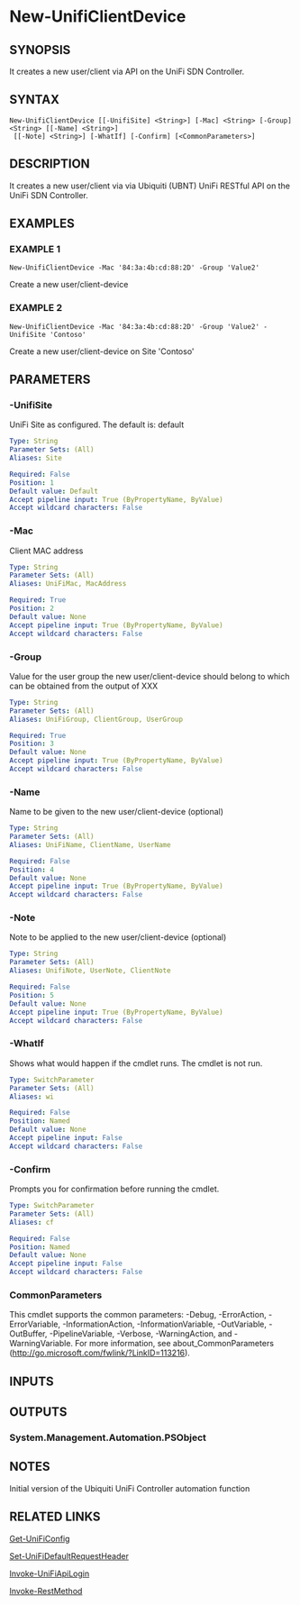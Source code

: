 ﻿---
external help file: UniFiTooling-help.xml
HelpVersion: 1.1.0
Locale: en-US
Module Guid: 7fff91a0-02eb-4df2-84d5-c7d3cd7f7a5d
Module Name: UniFiTooling
online version: https://github.com/Enatec/UniFiTooling/raw/master/docs/New-UnifiClientDevice.md
schema: 2.0.0
---

# New-UnifiClientDevice

## SYNOPSIS
It creates a new user/client via API on the UniFi SDN Controller.

## SYNTAX

```
New-UnifiClientDevice [[-UnifiSite] <String>] [-Mac] <String> [-Group] <String> [[-Name] <String>]
 [[-Note] <String>] [-WhatIf] [-Confirm] [<CommonParameters>]
```

## DESCRIPTION
It creates a new user/client via via Ubiquiti (UBNT) UniFi RESTful API on the UniFi SDN Controller.

## EXAMPLES

### EXAMPLE 1
```
New-UnifiClientDevice -Mac '84:3a:4b:cd:88:2D' -Group 'Value2'
```

Create a new user/client-device

### EXAMPLE 2
```
New-UnifiClientDevice -Mac '84:3a:4b:cd:88:2D' -Group 'Value2' -UnifiSite 'Contoso'
```

Create a new user/client-device on Site 'Contoso'

## PARAMETERS

### -UnifiSite
UniFi Site as configured.
The default is: default

```yaml
Type: String
Parameter Sets: (All)
Aliases: Site

Required: False
Position: 1
Default value: Default
Accept pipeline input: True (ByPropertyName, ByValue)
Accept wildcard characters: False
```

### -Mac
Client MAC address

```yaml
Type: String
Parameter Sets: (All)
Aliases: UniFiMac, MacAddress

Required: True
Position: 2
Default value: None
Accept pipeline input: True (ByPropertyName, ByValue)
Accept wildcard characters: False
```

### -Group
Value for the user group the new user/client-device should belong to which can be obtained from the output of XXX

```yaml
Type: String
Parameter Sets: (All)
Aliases: UniFiGroup, ClientGroup, UserGroup

Required: True
Position: 3
Default value: None
Accept pipeline input: True (ByPropertyName, ByValue)
Accept wildcard characters: False
```

### -Name
Name to be given to the new user/client-device (optional)

```yaml
Type: String
Parameter Sets: (All)
Aliases: UniFiName, ClientName, UserName

Required: False
Position: 4
Default value: None
Accept pipeline input: True (ByPropertyName, ByValue)
Accept wildcard characters: False
```

### -Note
Note to be applied to the new user/client-device (optional)

```yaml
Type: String
Parameter Sets: (All)
Aliases: UnifiNote, UserNote, ClientNote

Required: False
Position: 5
Default value: None
Accept pipeline input: True (ByPropertyName, ByValue)
Accept wildcard characters: False
```

### -WhatIf
Shows what would happen if the cmdlet runs.
The cmdlet is not run.

```yaml
Type: SwitchParameter
Parameter Sets: (All)
Aliases: wi

Required: False
Position: Named
Default value: None
Accept pipeline input: False
Accept wildcard characters: False
```

### -Confirm
Prompts you for confirmation before running the cmdlet.

```yaml
Type: SwitchParameter
Parameter Sets: (All)
Aliases: cf

Required: False
Position: Named
Default value: None
Accept pipeline input: False
Accept wildcard characters: False
```

### CommonParameters
This cmdlet supports the common parameters: -Debug, -ErrorAction, -ErrorVariable, -InformationAction, -InformationVariable, -OutVariable, -OutBuffer, -PipelineVariable, -Verbose, -WarningAction, and -WarningVariable.
For more information, see about_CommonParameters (http://go.microsoft.com/fwlink/?LinkID=113216).

## INPUTS

## OUTPUTS

### System.Management.Automation.PSObject
## NOTES
Initial version of the Ubiquiti UniFi Controller automation function

## RELATED LINKS

[Get-UniFiConfig]()

[Set-UniFiDefaultRequestHeader]()

[Invoke-UniFiApiLogin]()

[Invoke-RestMethod]()

